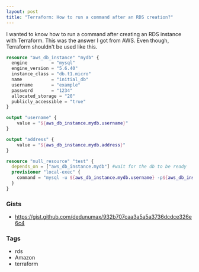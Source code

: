 ```yaml
---
layout: post
title: "Terraform: How to run a command after an RDS creation?"
---
```


I wanted to know how to run a command after creating an RDS instance with Terraform. This was the answer I got from AWS. Even though, Terraform shouldn't be used like this. 

```terraform
resource "aws_db_instance" "mydb" {
  engine         = "mysql"
  engine_version = "5.6.40"
  instance_class = "db.t1.micro"
  name           = "initial_db"
  username       = "example"
  password       = "1234"
  allocated_storage = "20"
  publicly_accessible = "true"
}

output "username" {
    value = "${aws_db_instance.mydb.username}"
}

output "address" {
    value = "${aws_db_instance.mydb.address}"
}

resource "null_resource" "test" {
  depends_on = ["aws_db_instance.mydb"] #wait for the db to be ready
  provisioner "local-exec" {
    command = "mysql -u ${aws_db_instance.mydb.username} -p${aws_db_instance.mydb.password} -h ${aws_db_instance.mydb.address} -e \"CALL mysql.rds_set_configuration('binlog retention hours', 24);\" "
  }
}
```

### Gists

- <https://gist.github.com/dedunumax/932b707caa3a5a5a3736dcdce326e6c4>

### Tags

- rds
- Amazon
- terraform
